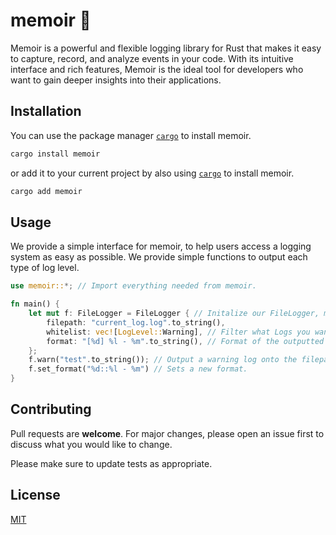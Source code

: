 # memoir 📝

Memoir is a powerful and flexible logging library for Rust that makes it easy to capture, record, and analyze events in your code. With its intuitive interface and rich features, Memoir is the ideal tool for developers who want to gain deeper insights into their applications.

## Installation

You can use the package manager [`cargo`](https://github.com/rust-lang/cargo) to install memoir.

```bash
cargo install memoir
```

or add it to your current project by also using [`cargo`](https://github.com/rust-lang/cargo) to install memoir.
```bash
cargo add memoir
```

## Usage

We provide a simple interface for memoir, to help users access a logging system as easy as possible. We provide simple functions to output each type of log level.

```rust
use memoir::*; // Import everything needed from memoir.

fn main() {
    let mut f: FileLogger = FileLogger { // Initalize our FileLogger, make sure it is mut.
        filepath: "current_log.log".to_string(),
        whitelist: vec![LogLevel::Warning], // Filter what Logs you want to see.
        format: "[%d] %l - %m".to_string(), // Format of the outputted log.
    };
    f.warn("test".to_string()); // Output a warning log onto the filepath, if in whitelist.
    f.set_format("%d::%l - %m") // Sets a new format.
}
```

## Contributing

Pull requests are **welcome**. For major changes, please open an issue first
to discuss what you would like to change.

Please make sure to update tests as appropriate.

## License

[MIT](https://choosealicense.com/licenses/mit/)
